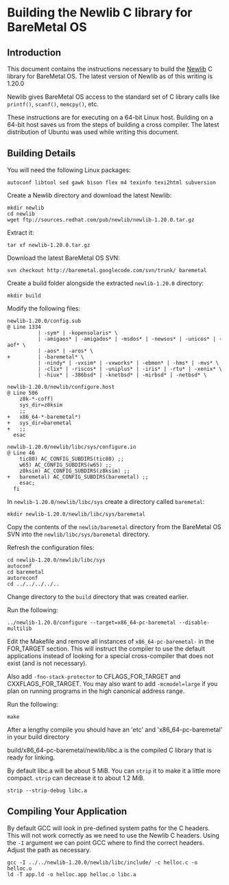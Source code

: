 Building the Newlib C library for BareMetal OS
==============================================

Introduction
------------

This document contains the instructions necessary to build the [Newlib](http://sourceware.org/newlib/) C library for BareMetal OS. The latest version of Newlib as of this writing is 1.20.0

Newlib gives BareMetal OS access to the standard set of C library calls like `printf()`, `scanf()`, `memcpy()`, etc.

These instructions are for executing on a 64-bit Linux host. Building on a 64-bit host saves us from the steps of building a cross compiler. The latest distribution of Ubuntu was used while writing this document.


Building Details
----------------

You will need the following Linux packages:

	autoconf libtool sed gawk bison flex m4 texinfo texi2html subversion

Create a Newlib directory and download the latest Newlib:

	mkdir newlib
	cd newlib
	wget ftp://sources.redhat.com/pub/newlib/newlib-1.20.0.tar.gz

Extract it:

	tar xf newlib-1.20.0.tar.gz

Download the latest BareMetal OS SVN:

	svn checkout http://baremetal.googlecode.com/svn/trunk/ baremetal

Create a build folder alongside the extracted `newlib-1.20.0` directory:

	mkdir build

Modify the following files:

	newlib-1.20.0/config.sub
	@ Line 1334
	  	      | -sym* | -kopensolaris* \
	  	      | -amigaos* | -amigados* | -msdos* | -newsos* | -unicos* | -aof* \
	  	      | -aos* | -aros* \
	+ 	      | -baremetal* \
	  	      | -nindy* | -vxsim* | -vxworks* | -ebmon* | -hms* | -mvs* \
	  	      | -clix* | -riscos* | -uniplus* | -iris* | -rtu* | -xenix* \
	  	      | -hiux* | -386bsd* | -knetbsd* | -mirbsd* | -netbsd* \
	
	newlib-1.20.0/newlib/configure.host
	@ Line 506
	    z8k-*-coff)
	  	sys_dir=z8ksim
	  	;;
	+   x86_64-*-baremetal*)
	+ 	sys_dir=baremetal
	+ 	;;
	  esac
	
	newlib-1.20.0/newlib/libc/sys/configure.in
	@ Line 46
	  	tic80) AC_CONFIG_SUBDIRS(tic80) ;;
	  	w65) AC_CONFIG_SUBDIRS(w65) ;;
	  	z8ksim) AC_CONFIG_SUBDIRS(z8ksim) ;;
	+ 	baremetal) AC_CONFIG_SUBDIRS(baremetal) ;;
	    esac;
	  fi

In `newlib-1.20.0/newlib/libc/sys` create a directory called `baremetal`:

	mkdir newlib-1.20.0/newlib/libc/sys/baremetal

Copy the contents of the `newlib/baremetal` directory from the BareMetal OS SVN into the `newlib/libc/sys/baremetal` directory.

Refresh the configuration files:

	cd newlib-1.20.0/newlib/libc/sys
	autoconf
	cd baremetal
	autoreconf
	cd ../../../../..

Change directory to the `build` directory that was created earlier.

Run the following:

	../newlib-1.20.0/configure --target=x86_64-pc-baremetal --disable-multilib

Edit the Makefile and remove all instances of `x86_64-pc-baremetal-` in the FOR_TARGET section. This will instruct the compiler to use the default applications instead of looking for a special cross-compiler that does not exist (and is not necessary).

Also add `-fno-stack-protector` to CFLAGS_FOR_TARGET and CXXFLAGS_FOR_TARGET. You may also want to add `-mcmodel=large` if you plan on running programs in the high canonical address range.

Run the following:

	make

After a lengthy compile you should have an 'etc' and 'x86_64-pc-baremetal' in your build directory

build/x86_64-pc-baremetal/newlib/libc.a is the compiled C library that is ready for linking.

By default libc.a will be about 5 MiB. You can `strip` it to make it a little more compact. `strip` can decrease it to about 1.2 MiB.

	strip --strip-debug libc.a

Compiling Your Application
--------------------------

By default GCC will look in pre-defined system paths for the C headers. This will not work correctly as we need to use the Newlib C headers. Using the `-I` argument we can point GCC where to find the correct headers. Adjust the path as necessary.

	gcc -I ../../newlib-1.20.0/newlib/libc/include/ -c helloc.c -o helloc.o
	ld -T app.ld -o helloc.app helloc.o libc.a
